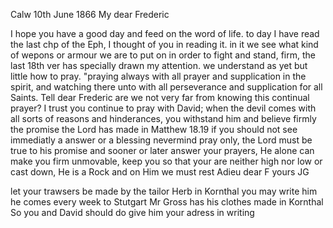  Calw 10th June 1866
My dear Frederic

I hope you have a good day and feed on the word of life. to day I have read the last chp of the Eph, I thought of you in reading it. in it we see what kind of wepons or armour we are to put on in order to fight and stand, firm, the last 18th ver has specially drawn my attention. we understand as yet but little how to pray. "praying always with all prayer and supplication in the spirit, and watching there unto with all perseverance and supplication for all Saints. Tell dear Frederic are we not very far from knowing this continual prayer? I trust you continue to pray with David; when the devil comes with all sorts of reasons and hinderances, you withstand him and believe firmly the promise the Lord has made in Matthew 18.19 if you should not see immediatly a answer or a blessing nevermind pray only, the Lord must be true to his promise and sooner or later answer your prayers, He alone can make you firm unmovable, keep you so that your are neither high nor low or cast down, He is a Rock and on Him we must rest Adieu dear F
 yours JG

let your trawsers be made by the tailor Herb in Kornthal you may write him he comes every week to Stutgart Mr Gross has his clothes made in Kornthal So you and David should do give him your adress in writing
